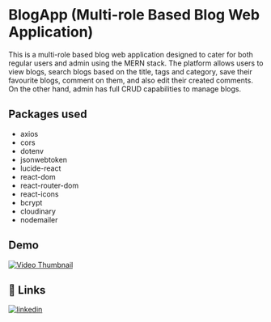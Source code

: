 # BlogApp (Multi-role Based Blog Web Application)

This is a multi-role based blog web application designed to cater for both regular users and admin using the MERN stack. The platform allows users to view blogs, search blogs based on the title, tags and category, save their favourite blogs, comment on them, and also edit their created comments. On the other hand, admin has full CRUD capabilities to manage blogs. 



## Packages used


- axios
- cors
- dotenv
- jsonwebtoken
- lucide-react
- react-dom
- react-router-dom
- react-icons
- bcrypt
- cloudinary
- nodemailer


## Demo

[![Video Thumbnail](https://github.com/user-attachments/assets/1f2c329d-e566-4802-a2d3-eff24e0814d2)](https://drive.google.com/file/d/1-M-3rFgTbLw8BqVtiXd5L6Ta6MSc6en-/view?usp=sharing)



## 🔗 Links
[![linkedin](https://img.shields.io/badge/linkedin-0A66C2?style=for-the-badge&logo=linkedin&logoColor=white)](https://www.linkedin.com/in/souravsaha21/)


